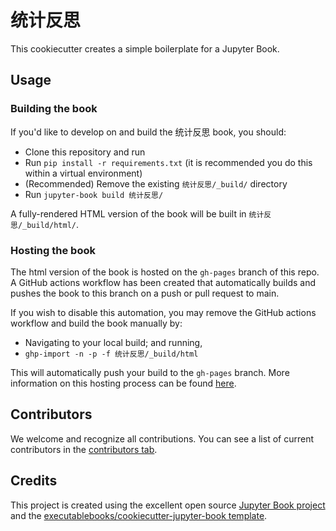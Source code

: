 # 统计反思

This cookiecutter creates a simple boilerplate for a Jupyter Book.

## Usage

### Building the book

If you'd like to develop on and build the 统计反思 book, you should:

- Clone this repository and run
- Run `pip install -r requirements.txt` (it is recommended you do this within a virtual environment)
- (Recommended) Remove the existing `统计反思/_build/` directory
- Run `jupyter-book build 统计反思/`

A fully-rendered HTML version of the book will be built in `统计反思/_build/html/`.

### Hosting the book

The html version of the book is hosted on the `gh-pages` branch of this repo. A GitHub actions workflow has been created that automatically builds and pushes the book to this branch on a push or pull request to main.

If you wish to disable this automation, you may remove the GitHub actions workflow and build the book manually by:

- Navigating to your local build; and running,
- `ghp-import -n -p -f 统计反思/_build/html`

This will automatically push your build to the `gh-pages` branch. More information on this hosting process can be found [here](https://jupyterbook.org/publish/gh-pages.html#manually-host-your-book-with-github-pages).

## Contributors

We welcome and recognize all contributions. You can see a list of current contributors in the [contributors tab](https://github.com/xishansnow/统计反思/graphs/contributors).

## Credits

This project is created using the excellent open source [Jupyter Book project](https://jupyterbook.org/) and the [executablebooks/cookiecutter-jupyter-book template](https://github.com/executablebooks/cookiecutter-jupyter-book).
